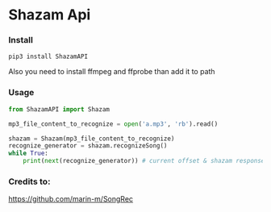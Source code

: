 # Shazam Api

### Install
```
pip3 install ShazamAPI
```
Also you need to install ffmpeg and ffprobe than add it to path

### Usage
```python
from ShazamAPI import Shazam

mp3_file_content_to_recognize = open('a.mp3', 'rb').read()

shazam = Shazam(mp3_file_content_to_recognize)
recognize_generator = shazam.recognizeSong()
while True:
	print(next(recognize_generator)) # current offset & shazam response to recognize requests
```

### Credits to:
https://github.com/marin-m/SongRec
